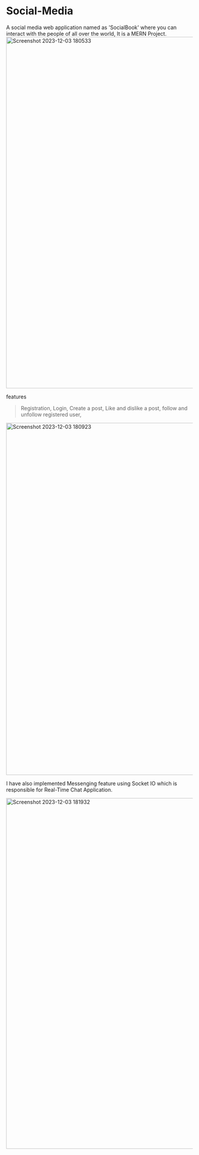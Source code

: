 # Social-Media
A social media web application named as 
'SocialBook' where you can interact with the people of all over the world,
It is a MERN Project.
<img width="947" alt="Screenshot 2023-12-03 180533" src="https://github.com/Thecoding-aspirant1/Social-Media/assets/136263513/86d22230-94c9-484d-aec2-df25c3ec5789">

features
>Registration,
>Login,
>Create a post,
>Like and dislike a post,
>follow and unfollow registered user,

<img width="949" alt="Screenshot 2023-12-03 180923" src="https://github.com/Thecoding-aspirant1/Social-Media/assets/136263513/2b8897d6-f26d-40e4-a2d0-92ff0ba98d3c">

I have also implemented Messenging  feature using Socket IO which is responsible for Real-Time Chat Application.


<img width="945" alt="Screenshot 2023-12-03 181932" src="https://github.com/Thecoding-aspirant1/Social-Media/assets/136263513/700bf4e2-764e-45ae-9860-f0152d48c47a">
